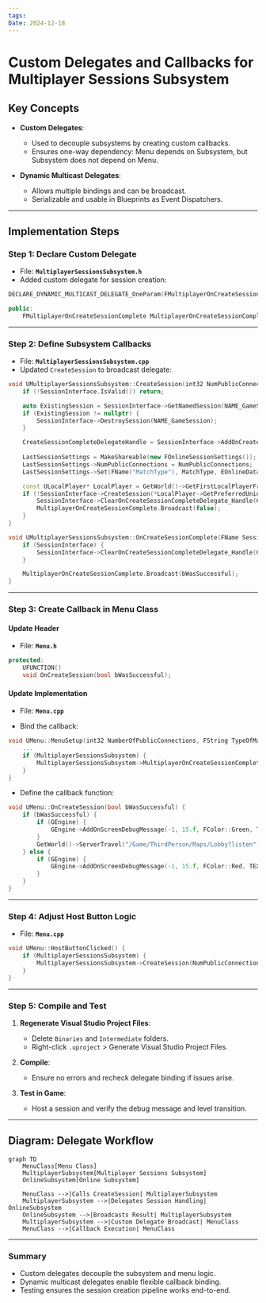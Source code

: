 ```yaml
---
tags: 
Date: 2024-12-18
---
```

# Custom Delegates and Callbacks for Multiplayer Sessions Subsystem

## Key Concepts

- **Custom Delegates**:
  - Used to decouple subsystems by creating custom callbacks.
  - Ensures one-way dependency: Menu depends on Subsystem, but Subsystem does not depend on Menu.

- **Dynamic Multicast Delegates**:
  - Allows multiple bindings and can be broadcast.
  - Serializable and usable in Blueprints as Event Dispatchers.

---

## Implementation Steps

### Step 1: Declare Custom Delegate
- File: **`MultiplayerSessionsSubsystem.h`**
- Added custom delegate for session creation:

```cpp
DECLARE_DYNAMIC_MULTICAST_DELEGATE_OneParam(FMultiplayerOnCreateSessionComplete, bool, bWasSuccessful);

public:
    FMultiplayerOnCreateSessionComplete MultiplayerOnCreateSessionComplete;
```

---

### Step 2: Define Subsystem Callbacks
- File: **`MultiplayerSessionsSubsystem.cpp`**
- Updated `CreateSession` to broadcast delegate:

```cpp
void UMultiplayerSessionsSubsystem::CreateSession(int32 NumPublicConnections, FString MatchType) {
    if (!SessionInterface.IsValid()) return;

    auto ExistingSession = SessionInterface->GetNamedSession(NAME_GameSession);
    if (ExistingSession != nullptr) {
        SessionInterface->DestroySession(NAME_GameSession);
    }

    CreateSessionCompleteDelegateHandle = SessionInterface->AddOnCreateSessionCompleteDelegate_Handle(CreateSessionCompleteDelegate);
    
    LastSessionSettings = MakeShareable(new FOnlineSessionSettings());
    LastSessionSettings->NumPublicConnections = NumPublicConnections;
    LastSessionSettings->Set(FName("MatchType"), MatchType, EOnlineDataAdvertisementType::ViaOnlineServiceAndPing);

    const ULocalPlayer* LocalPlayer = GetWorld()->GetFirstLocalPlayerFromController();
    if (!SessionInterface->CreateSession(*LocalPlayer->GetPreferredUniqueNetId(), NAME_GameSession, *LastSessionSettings)) {
        SessionInterface->ClearOnCreateSessionCompleteDelegate_Handle(CreateSessionCompleteDelegateHandle);
        MultiplayerOnCreateSessionComplete.Broadcast(false);
    }
}

void UMultiplayerSessionsSubsystem::OnCreateSessionComplete(FName SessionName, bool bWasSuccessful) {
    if (SessionInterface) {
        SessionInterface->ClearOnCreateSessionCompleteDelegate_Handle(CreateSessionCompleteDelegateHandle);
    }

    MultiplayerOnCreateSessionComplete.Broadcast(bWasSuccessful);
}
```

---

### Step 3: Create Callback in Menu Class

#### Update Header
- File: **`Menu.h`**

```cpp
protected:
    UFUNCTION()
    void OnCreateSession(bool bWasSuccessful);
```

#### Update Implementation
- File: **`Menu.cpp`**

- Bind the callback:

```cpp
void UMenu::MenuSetup(int32 NumberOfPublicConnections, FString TypeOfMatch) {
    ...
    if (MultiplayerSessionsSubsystem) {
        MultiplayerSessionsSubsystem->MultiplayerOnCreateSessionComplete.AddDynamic(this, &ThisClass::OnCreateSession);
    }
}
```

- Define the callback function:

```cpp
void UMenu::OnCreateSession(bool bWasSuccessful) {
    if (bWasSuccessful) {
        if (GEngine) {
            GEngine->AddOnScreenDebugMessage(-1, 15.f, FColor::Green, TEXT("Session Created Successfully"));
        }
        GetWorld()->ServerTravel("/Game/ThirdPerson/Maps/Lobby?listen");
    } else {
        if (GEngine) {
            GEngine->AddOnScreenDebugMessage(-1, 15.f, FColor::Red, TEXT("Failed to Create Session"));
        }
    }
}
```

---

### Step 4: Adjust Host Button Logic
- File: **`Menu.cpp`**

```cpp
void UMenu::HostButtonClicked() {
    if (MultiplayerSessionsSubsystem) {
        MultiplayerSessionsSubsystem->CreateSession(NumPublicConnections, MatchType);
    }
}
```

---

### Step 5: Compile and Test

1. **Regenerate Visual Studio Project Files**:
   - Delete `Binaries` and `Intermediate` folders.
   - Right-click `.uproject` > Generate Visual Studio Project Files.

2. **Compile**:
   - Ensure no errors and recheck delegate binding if issues arise.

3. **Test in Game**:
   - Host a session and verify the debug message and level transition.

---

## Diagram: Delegate Workflow

```mermaid
graph TD
    MenuClass[Menu Class]
    MultiplayerSubsystem[Multiplayer Sessions Subsystem]
    OnlineSubsystem[Online Subsystem]

    MenuClass -->|Calls CreateSession| MultiplayerSubsystem
    MultiplayerSubsystem -->|Delegates Session Handling| OnlineSubsystem
    OnlineSubsystem -->|Broadcasts Result| MultiplayerSubsystem
    MultiplayerSubsystem -->|Custom Delegate Broadcast| MenuClass
    MenuClass -->|Callback Execution| MenuClass
```

---

### Summary

- Custom delegates decouple the subsystem and menu logic.
- Dynamic multicast delegates enable flexible callback binding.
- Testing ensures the session creation pipeline works end-to-end.

